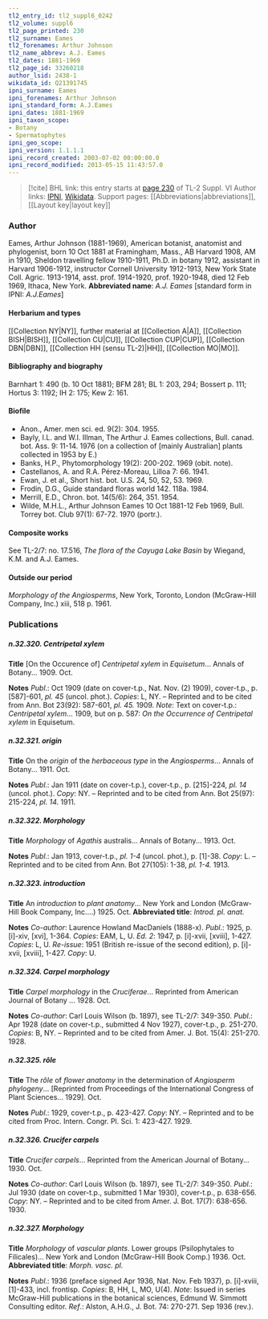 ```yaml
---
tl2_entry_id: tl2_suppl6_0242
tl2_volume: suppl6
tl2_page_printed: 230
tl2_surname: Eames
tl2_forenames: Arthur Johnson
tl2_name_abbrev: A.J. Eames
tl2_dates: 1881-1969
tl2_page_id: 33260218
author_lsid: 2438-1
wikidata_id: Q21391745
ipni_surname: Eames
ipni_forenames: Arthur Johnson
ipni_standard_form: A.J.Eames
ipni_dates: 1881-1969
ipni_taxon_scope: 
- Botany
- Spermatophytes
ipni_geo_scope: 
ipni_version: 1.1.1.1
ipni_record_created: 2003-07-02 00:00:00.0
ipni_record_modified: 2013-05-15 11:43:57.0
---
```


> [!cite] BHL link: this entry starts at [page 230](https://www.biodiversitylibrary.org/page/33260218) of TL-2 Suppl. VI
> Author links: [IPNI](https://www.ipni.org/a/2438-1), [Wikidata](https://www.wikidata.org/wiki/Q21391745). Support pages: [[Abbreviations|abbreviations]], [[Layout key|layout key]]

### Author

Eames, Arthur Johnson (1881-1969), American botanist, anatomist and phylogenist, born 10 Oct 1881 at Framingham, Mass., AB Harvard 1908, AM in 1910, Sheldon travelling fellow 1910-1911, Ph.D. in botany 1912, assistant in Harvard 1906-1912, instructor Cornell University 1912-1913, New York State Coll. Agric. 1913-1914, asst. prof. 1914-1920, prof. 1920-1948, died 12 Feb 1969, Ithaca, New York. 
**Abbreviated name**: *A.J. Eames* \[standard form in IPNI: *A.J.Eames*\]

#### Herbarium and types

[[Collection NY|NY]], further material at [[Collection A|A]], [[Collection BISH|BISH]], [[Collection CU|CU]], [[Collection CUP|CUP]], [[Collection DBN|DBN]], [[Collection HH (sensu TL-2)|HH]], [[Collection MO|MO]].

#### Bibliography and biography

Barnhart 1: 490 (b. 10 Oct 1881); BFM 281; BL 1: 203, 294; Bossert p. 111; Hortus 3: 1192; IH 2: 175; Kew 2: 161.

#### Biofile

- Anon., Amer. men sci. ed. 9(2): 304. 1955.
- Bayly, I.L. and W.I. Illman, The Arthur J. Eames collections, Bull. canad. bot. Ass. 9: 11-14. 1976 (on a collection of \[mainly Australian\] plants collected in 1953 by E.)
- Banks, H.P., Phytomorphology 19(2): 200-202. 1969 (obit. note).
- Castellanos, A. and R.A. Pérez-Moreau, Lilloa 7: 66. 1941.
- Ewan, J. et al., Short hist. bot. U.S. 24, 50, 52, 53. 1969.
- Frodin, D.G., Guide standard floras world 142. 118a. 1984.
- Merrill, E.D., Chron. bot. 14(5/6): 264, 351. 1954.
- Wilde, M.H.L., Arthur Johnson Eames 10 Oct 1881-12 Feb 1969, Bull. Torrey bot. Club 97(1): 67-72. 1970 (portr.).

#### Composite works

See TL-2/7: no. 17.516, *The flora of the Cayuga Lake Basin* by Wiegand, K.M. and A.J. Eames.

#### Outside our period

*Morphology of the Angiosperms*, New York, Toronto, London (McGraw-Hill Company, Inc.) xiii, 518 p. 1961.

### Publications

##### n.32.320. Centripetal xylem

**Title**
\[On the Occurence of\] *Centripetal xylem* in *Equisetum*... Annals of Botany... 1909. Oct.

**Notes**
*Publ*.: Oct 1909 (date on cover-t.p., Nat. Nov. (2) 1909), cover-t.p., p. \[587\]-601, *pl. 45* (uncol. phot.). *Copies*: L, NY. – Reprinted and to be cited from Ann. Bot 23(92): 587-601, *pl. 45.* 1909.
*Note*: Text on cover-t.p.: *Centripetal xylem*... 1909, but on p. 587: *On the Occurrence of Centripetal xylem* in Equisetum.

##### n.32.321. origin

**Title**
On the *origin* of the *herbaceous type* in the *Angiosperms*... Annals of Botany... 1911. Oct.

**Notes**
*Publ*.: Jan 1911 (date on cover-t.p.), cover-t.p., p. \[215\]-224, *pl. 14* (uncol. phot.). *Copy*: NY. – Reprinted and to be cited from Ann. Bot 25(97): 215-224, *pl. 14.* 1911.

##### n.32.322. Morphology

**Title**
*Morphology* of *Agathis* australis... Annals of Botany... 1913. Oct.

**Notes**
*Publ*.: Jan 1913, cover-t.p., *pl. 1-4* (uncol. phot.), p. \[1\]-38. *Copy*: L. – Reprinted and to be cited from Ann. Bot 27(105): 1-38, *pl. 1-4.* 1913.

##### n.32.323. introduction

**Title**
An *introduction* to *plant anatomy*... New York and London (McGraw-Hill Book Company, Inc....) 1925. Oct.
**Abbreviated title**: *Introd. pl. anat.*

**Notes**
*Co-author*: Laurence Howland MacDaniels (1888-x).
*Publ*.: 1925, p. \[i\]-xiv, \[xvi\], 1-364. *Copies*: EAM, L, U.
*Ed. 2*: 1947, p. \[i\]-xvii, \[xviii\], 1-427. *Copies*: L, U.
*Re-issue*: 1951 (British re-issue of the second edition), p. \[i\]-xvii, \[xviii\], 1-427. *Copy*: U.

##### n.32.324. Carpel morphology

**Title**
*Carpel morphology* in the *Cruciferae*... Reprinted from American Journal of Botany ... 1928. Oct.

**Notes**
*Co-author*: Carl Louis Wilson (b. 1897), see TL-2/7: 349-350.
*Publ*.: Apr 1928 (date on cover-t.p., submitted 4 Nov 1927), cover-t.p., p. 251-270. *Copies*: B, NY. – Reprinted and to be cited from Amer. J. Bot. 15(4): 251-270. 1928.

##### n.32.325. rôle

**Title**
The *rôle* of *flower anatomy* in the determination of *Angiosperm phylogeny*... \[Reprinted from Proceedings of the International Congress of Plant Sciences... 1929\]. Oct.

**Notes**
*Publ*.: 1929, cover-t.p., p. 423-427. *Copy*: NY. – Reprinted and to be cited from Proc. Intern. Congr. Pl. Sci. 1: 423-427. 1929.

##### n.32.326. Crucifer carpels

**Title**
*Crucifer carpels*... Reprinted from the American Journal of Botany... 1930. Oct.

**Notes**
*Co-author*: Carl Louis Wilson (b. 1897), see TL-2/7: 349-350.
*Publ*.: Jul 1930 (date on cover-t.p., submitted 1 Mar 1930), cover-t.p., p. 638-656. *Copy*: NY. – Reprinted and to be cited from Amer. J. Bot. 17(7): 638-656. 1930.

##### n.32.327. Morphology

**Title**
*Morphology* of *vascular plants*. Lower groups (Psilophytales to Filicales)... New York and London (McGraw-Hill Book Comp.) 1936. Oct.
**Abbreviated title**: *Morph. vasc. pl.*

**Notes**
*Publ*.: 1936 (preface signed Apr 1936, Nat. Nov. Feb 1937), p. \[i\]-xviii, \[1\]-433, incl. frontisp.
*Copies*: B, HH, L, MO, U(4).
*Note*: Issued in series McGraw-Hill publications in the botanical sciences, Edmund W. Simmott Consulting editor.
*Ref*.: Alston, A.H.G., J. Bot. 74: 270-271. Sep 1936 (rev.).


